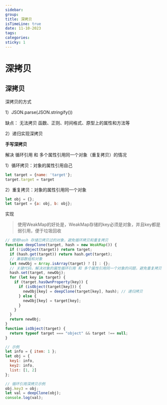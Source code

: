 ```yaml
---
sidebar:
group:
title: 深拷贝
isTimeLine: true
date: 11-10-2023
tags:
categories:
sticky: 1
---
```

# 深拷贝

## 深拷贝

深拷贝的方式

1）JSON.parse(JSON.stringify())

缺点： 无法拷贝 函数、正则、时间格式、原型上的属性和方法等

2）递归实现深拷贝

**手写深拷贝**

解决 循环引用 和 多个属性引用同一个对象（重复拷贝）的情况

1）循环拷贝：对象的属性引用自己
```js
let target = {name: 'target'};
target.target = target
```
2）重复拷贝：对象的属性引用同一个对象
```js
let obj = {};
let target = {a: obj, b: obj};
```

实现

> 使用WeakMap的好处是，WeakMap存储的key必须是对象，并且key都是弱引用，便于垃圾回收

```js
// 使用hash 存储已拷贝过的对象，避免循环拷贝和重复拷贝
function deepClone(target, hash = new WeakMap()) {
  if (!isObject(target)) return target;
  if (hash.get(target)) return hash.get(target);
  // 兼容数组和对象
  let newObj = Array.isArray(target) ? [] : {};
  // 关键代码，解决对象的属性循环引用 和 多个属性引用同一个对象的问题，避免重复拷贝
  hash.set(target, newObj);
  for (let key in target) {
    if (target.hasOwnProperty(key)) {
      if (isObject(target[key])) {
        newObj[key] = deepClone(target[key], hash); // 递归拷贝
      } else {
        newObj[key] = target[key];
      }
    }
  }
  return newObj;
}
function isObject(target) {
  return typeof target === "object" && target !== null;
}

// 示例
let info = { item: 1 };
let obj = {
  key1: info,
  key2: info,
  list: [1, 2]
};

// 循环引用深拷贝示例
obj.key3 = obj;
let val = deepClone(obj);
console.log(val);

```











